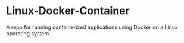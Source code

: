 # Linux-Docker-Container
A repo for running containerized applications using Docker on a Linux operating system.
